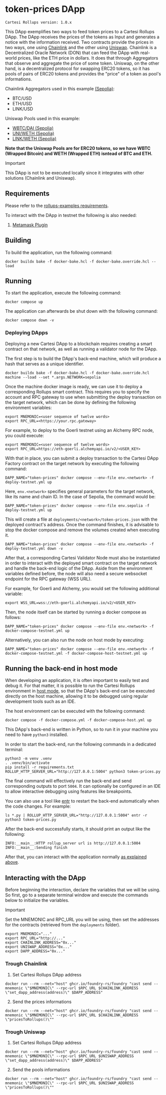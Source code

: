 # token-prices DApp

```
Cartesi Rollups version: 1.0.x
```

This DApp exemplifies two ways to feed token prices to a Cartesi Rollups DApp. The DApp receives the prices of the tokens as Input and generates a notice with the information received. Two contracts provide the prices in two ways, one using [Chainlink](https://docs.chain.link/) and the other using [Uniswap](https://uniswap.org/). Chainlink is a Decentralized Oracle Network (DON) that can feed the DApp with real-world prices, like the ETH price in dollars. It does that through Aggregators that observe and aggregate the price of some token. Uniswap, on the other hand, is a decentralized protocol for swapping ERC20 tokens, so it has pools of pairs of ERC20 tokens and provides the "price" of a token as pool's informations.

Chainlink Aggregators used in this example [(Sepolia)](https://docs.chain.link/data-feeds/price-feeds/addresses?network=ethereum&page=1#Sepolia%20Testnet):
- BTC/USD
- ETH/USD
- LINK/USD

Uniswap Pools used in this example:
- [WBTC/DAI (Sepolia)](https://www.geckoterminal.com/sepolia-testnet/pools/0xd4c8fb61a56e55e898288177272bdb556ab36b2a)
- [UNI/WETH (Sepolia)](https://www.geckoterminal.com/sepolia-testnet/pools/0x287b0e934ed0439e2a7b1d5f0fc25ea2c24b64f7)
- [LINK/WETH (Sepolia)](https://www.geckoterminal.com/sepolia-testnet/pools/0xdd7cc9a0da070fb8b60dc6680b596133fb4a7100)

**Note that the Uniswap Pools are for ERC20 tokens, so we have WBTC (Wrapped Bitcoin) and WETH (Wrapped ETH) isntead of BTC and ETH.**

> [!IMPORTANT]
> This DApp is not to be executed locally since it integrates with other solutions (Chainlink and Uniswap).

## Requirements

Please refer to the [rollups-examples requirements](https://github.com/cartesi/rollups-examples/tree/main/README.md#requirements).

To interact with the DApp in testnet the following is also needed:
1. [Metamask Plugin](https://metamask.io/)

## Building

To build the application, run the following command:

```shell
docker buildx bake -f docker-bake.hcl -f docker-bake.override.hcl --load
```

## Running

To start the application, execute the following command:

```shell
docker compose up
```

The application can afterwards be shut down with the following command:

```shell
docker compose down -v
```

### Deploying DApps

Deploying a new Cartesi DApp to a blockchain requires creating a smart contract on that network, as well as running a validator node for the DApp.

The first step is to build the DApp's back-end machine, which will produce a hash that serves as a unique identifier.

```shell
docker buildx bake -f docker-bake.hcl -f docker-bake.override.hcl machine --load --set *.args.NETWORK=sepolia
```

Once the machine docker image is ready, we can use it to deploy a corresponding Rollups smart contract.
This requires you to specify the account and RPC gateway to use when submitting the deploy transaction on the target network, which can be done by defining the following environment variables:

```shell
export MNEMONIC=<user sequence of twelve words>
export RPC_URL=<https://your.rpc.gateway>
```

For example, to deploy to the Goerli testnet using an Alchemy RPC node, you could execute:

```shell
export MNEMONIC=<user sequence of twelve words>
export RPC_URL=https://eth-goerli.alchemyapi.io/v2/<USER_KEY>
```

With that in place, you can submit a deploy transaction to the Cartesi DApp Factory contract on the target network by executing the following command:

```shell
DAPP_NAME="token-prices" docker compose --env-file env.<network> -f deploy-testnet.yml up
```

Here, `env.<network>` specifies general parameters for the target network, like its name and chain ID. In the case of Sepolia, the command would be:

```shell
DAPP_NAME="token-prices" docker compose --env-file env.sepolia -f deploy-testnet.yml up
```

This will create a file at `deployments/<network>/token-prices.json` with the deployed contract's address.
Once the command finishes, it is advisable to stop the docker compose and remove the volumes created when executing it.

```shell
DAPP_NAME="token-prices" docker compose --env-file env.<network> -f deploy-testnet.yml down -v
```

After that, a corresponding Cartesi Validator Node must also be instantiated in order to interact with the deployed smart contract on the target network and handle the back-end logic of the DApp.
Aside from the environment variables defined before, the node will also need a secure websocket endpoint for the RPC gateway (WSS URL).

For example, for Goerli and Alchemy, you would set the following additional variable:

```shell
export WSS_URL=wss://eth-goerli.alchemyapi.io/v2/<USER_KEY>
```

Then, the node itself can be started by running a docker compose as follows:

```shell
DAPP_NAME="token-prices" docker compose --env-file env.<network> -f docker-compose-testnet.yml up
```

Alternatively, you can also run the node on host mode by executing:

```shell
DAPP_NAME="token-prices" docker compose --env-file env.<network> -f docker-compose-testnet.yml -f docker-compose-host-testnet.yml up
```

## Running the back-end in host mode

When developing an application, it is often important to easily test and debug it. For that matter, it is possible to run the Cartesi Rollups environment in [host mode](https://github.com/cartesi/rollups-examples/tree/main/README.md#host-mode), so that the DApp's back-end can be executed directly on the host machine, allowing it to be debugged using regular development tools such as an IDE.

The host environment can be executed with the following command:

```shell
docker compose -f docker-compose.yml -f docker-compose-host.yml up
```

This DApp's back-end is written in Python, so to run it in your machine you need to have `python3` installed.

In order to start the back-end, run the following commands in a dedicated terminal:

```shell
python3 -m venv .venv
. .venv/bin/activate
pip install -r requirements.txt
ROLLUP_HTTP_SERVER_URL="http://127.0.0.1:5004" python3 token-prices.py
```

The final command will effectively run the back-end and send corresponding outputs to port `5004`.
It can optionally be configured in an IDE to allow interactive debugging using features like breakpoints.

You can also use a tool like [entr](https://eradman.com/entrproject/) to restart the back-end automatically when the code changes. For example:

```shell
ls *.py | ROLLUP_HTTP_SERVER_URL="http://127.0.0.1:5004" entr -r python3 token-prices.py
```

After the back-end successfully starts, it should print an output like the following:

```log
INFO:__main__:HTTP rollup_server url is http://127.0.0.1:5004
INFO:__main__:Sending finish
```

After that, you can interact with the application normally [as explained above](#interacting-with-the-application).


## Interacting with the DApp

Before beginning the interaction, declare the variables that we will be using. So first, go to a separate terminal window and execute the commands below to initialize the variables.

> [!IMPORTANT]
> Set the MNEMONIC and RPC_URL you will be using, then set the addresses for the contracts (retrieved from the `deployments` folder).

```shell
export MNEMONIC="..."
export RPC_URL="http://..."
export CHAINLINK_ADDRESS="0x..."
export UNISWAP_ADDRESS="0x..."
export DAPP_ADDRESS="0x..."
```

### Trough Chainlink
1. Set Cartesi Rollups DApp address
```shell
docker run --rm --net="host" ghcr.io/foundry-rs/foundry "cast send --mnemonic \"$MNEMONIC\" --rpc-url $RPC_URL $CHAINLINK_ADDRESS \"set_dapp_address(address)\" $DAPP_ADDRESS"
```

2. Send the prices informations
```shell
docker run --rm --net="host" ghcr.io/foundry-rs/foundry "cast send --mnemonic \"$MNEMONIC\" --rpc-url $RPC_URL $CHAINLINK_ADDRESS \"pricesToRollups()\""
```

### Trough Uniswap
1. Set Cartesi Rollups DApp address
```shell
docker run --rm --net="host" ghcr.io/foundry-rs/foundry "cast send --mnemonic \"$MNEMONIC\" --rpc-url $RPC_URL $UNISWAP_ADDRESS \"set_dapp_address(address)\" $DAPP_ADDRESS"
```

2. Send the pools informations
```shell
docker run --rm --net="host" ghcr.io/foundry-rs/foundry "cast send --mnemonic \"$MNEMONIC\" --rpc-url $RPC_URL $UNISWAP_ADDRESS \"pricesToRollups()\""
```